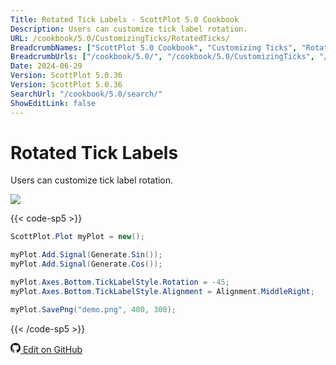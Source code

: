 ```yaml
---
Title: Rotated Tick Labels - ScottPlot 5.0 Cookbook
Description: Users can customize tick label rotation.
URL: /cookbook/5.0/CustomizingTicks/RotatedTicks/
BreadcrumbNames: ["ScottPlot 5.0 Cookbook", "Customizing Ticks", "Rotated Tick Labels"]
BreadcrumbUrls: ["/cookbook/5.0/", "/cookbook/5.0/CustomizingTicks", "/cookbook/5.0/CustomizingTicks/RotatedTicks"]
Date: 2024-06-29
Version: ScottPlot 5.0.36
Version: ScottPlot 5.0.36
SearchUrl: "/cookbook/5.0/search/"
ShowEditLink: false
---
```


# Rotated Tick Labels


Users can customize tick label rotation.

[![](/cookbook/5.0/images/RotatedTicks.png?240629072232)](/cookbook/5.0/images/RotatedTicks.png?240629072232)

{{< code-sp5 >}}

```cs
ScottPlot.Plot myPlot = new();

myPlot.Add.Signal(Generate.Sin());
myPlot.Add.Signal(Generate.Cos());

myPlot.Axes.Bottom.TickLabelStyle.Rotation = -45;
myPlot.Axes.Bottom.TickLabelStyle.Alignment = Alignment.MiddleRight;

myPlot.SavePng("demo.png", 400, 300);

```

{{< /code-sp5 >}}

<a href='https://github.com/ScottPlot/ScottPlot/blob/main/src/ScottPlot5/ScottPlot5%20Cookbook/Recipes/Axis/CustomizingTicks.cs'><svg xmlns="http://www.w3.org/2000/svg" width="16" height="16" fill="currentColor" class="mb-1 bi bi-github" viewBox="0 0 16 16">
  <path d="M8 0C3.58 0 0 3.58 0 8c0 3.54 2.29 6.53 5.47 7.59.4.07.55-.17.55-.38 0-.19-.01-.82-.01-1.49-2.01.37-2.53-.49-2.69-.94-.09-.23-.48-.94-.82-1.13-.28-.15-.68-.52-.01-.53.63-.01 1.08.58 1.23.82.72 1.21 1.87.87 2.33.66.07-.52.28-.87.51-1.07-1.78-.2-3.64-.89-3.64-3.95 0-.87.31-1.59.82-2.15-.08-.2-.36-1.02.08-2.12 0 0 .67-.21 2.2.82.64-.18 1.32-.27 2-.27s1.36.09 2 .27c1.53-1.04 2.2-.82 2.2-.82.44 1.1.16 1.92.08 2.12.51.56.82 1.27.82 2.15 0 3.07-1.87 3.75-3.65 3.95.29.25.54.73.54 1.48 0 1.07-.01 1.93-.01 2.2 0 .21.15.46.55.38A8.01 8.01 0 0 0 16 8c0-4.42-3.58-8-8-8"/>
</svg> Edit on GitHub</a>

